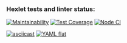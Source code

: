 ### Hexlet tests and linter status:

[![Maintainability](https://api.codeclimate.com/v1/badges/a6a74afff2d5a22c7383/maintainability)](https://codeclimate.com/github/isour/frontend-project-lvl2/maintainability)
[![Test Coverage](https://api.codeclimate.com/v1/badges/a6a74afff2d5a22c7383/test_coverage)](https://codeclimate.com/github/isour/frontend-project-lvl2/test_coverage)
[![Node CI](https://github.com/isour/frontend-project-lvl2/workflows/hexlet-check/badge.svg)](https://github.com/isour/frontend-project-lvl2/actions)

[![asciicast](https://asciinema.org/a/4evu0Sqrh6c8DCaHpjghzncx5.svg)](https://asciinema.org/a/4evu0Sqrh6c8DCaHpjghzncx5)
[![YAML flat](https://asciinema.org/a/4evu0Sqrh6c8DCaHpjghzncx5.svg)](https://asciinema.org/a/lukeofxCrPamfS51huYEguzOJ)
